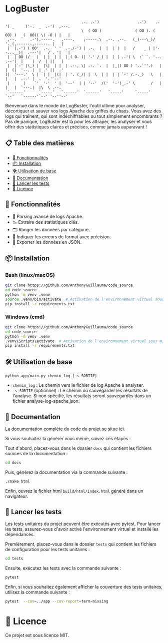 # LogBuster

```
                                  .-. .-')                 .-')    .-') _     ('-.  _  .-')  ,---.
                                  \  ( OO )               ( OO ). (  OO) )  _(  OO)( \( -O ) |   |
 ,--.      .-'),-----.   ,----.    ;-----.\  ,--. ,--.   (_)---\_)/     '._(,------.,------. |   |
 |  |.-') ( OO'  .-.  ' '  .-./-') | .-.  |  |  | |  |   /    _ | |'--...__)|  .---'|   /`. '|   |
 |  | OO )/   |  | |  | |  |_( O- )| '-' /_) |  | | .-') \  :` `. '--.  .--'|  |    |  /  | ||   |
 |  |`-' |\_) |  |\|  | |  | .--, \| .-. `.  |  |_|( OO ) '..`''.)   |  |  (|  '--. |  |_.' ||  .'
(|  '---.'  \ |  | |  |(|  | '. (_/| |  \  | |  | | `-' /.-._)   \   |  |   |  .--' |  .  '.'`--' 
 |      |    `'  '-'  ' |  '--'  | | '--'  /('  '-'(_.-' \       /   |  |   |  `---.|  |\  \ .--. 
 `------'      `-----'   `------'  `------'   `-----'     `-----'    `--'   `------'`--' '--''--' 
```

Bienvenue dans le monde de LogBuster, l'outil ultime pour analyser, décortiquer et sauver vos logs Apache des griffes du chaos. Vous avez des logs qui traînent, qui sont indéchiffrables ou tout simplement encombrants ? Pas de panique, LogBuster est là pour les attraper, les analyser et vous offrir des statistiques claires et précises, comme jamais auparavant !

## 📋 Table des matières

- [👻 Fonctionnalités](#-fonctionnalités)
- [📦 Installation](#-installation)
- [🛠️ Utilisation de base](#️-utilisation-de-base)
- [📖 Documentation](#-documentation)
- [🧪 Lancer les tests](#-lancer-les-tests)
- [📜 Licence](#-licence)

## 👻 Fonctionnalités

- 📄 Parsing avancé de logs Apache.
- 📉 Extraire des statistiques clés.
- 🗂️ Ranger les données par catégorie.
- 🧹 Indiquer les erreurs de format avec précision.
- 🚚 Exporter les données en JSON.

## 📦 Installation

### Bash (linux/macOS)
```bash
git clone https://github.com/AnthonyGuillauma/code_source
cd code_source
python -m venv .venv
source .venv/bin/activate  # Activation de l'environnement virtuel sous Bash
pip install -r requirements.txt
```

### Windows (cmd)
```bash
git clone https://github.com/AnthonyGuillauma/code_source
cd code_source
python -m venv .venv
.venv\Scripts\activate  # Activation de l'environnement virtuel sous Windows
pip install -r requirements.txt
```

## 🛠️ Utilisation de base

```
python app/main.py chemin_log [-s SORTIE]
```
- `chemin_log` : Le chemin vers le fichier de log Apache à analyser.
- `-s SORTIE` (optionnel) : Le chemin où sauvegarder les résultats de l'analyse. Si non spécifié, les résultats seront sauvegardés dans un fichier analyse-log-apache.json.

## 📖 Documentation

La documentation complète du code du projet se situe [ici](anthonyguillauma.github.io/code_source/
).

Si vous souhaitez la générer vous même, suivez ces étapes :

Tout d'abord, placez-vous dans le dossier `docs` qui contient les fichiers sources de la documentation :

```bash
cd docs
```

Puis, générez la documentation via la commande suivante :

```bash
./make html
```

Enfin, ouvrez le fichier html `build/html/index.html` généré dans un navigateur.

## 🧪 Lancer les tests

Les tests unitaires du projet peuvent être exécutés avec pytest. Pour lancer les tests, assurez-vous d'avoir activé l'environnement virtuel et installé les dépendances.

Premièrement, placez-vous dans le dossier `tests` qui contient les fichiers de configuration pour les tests unitaires :

```bash
cd tests
```

Ensuite, exécutez les tests avec la commande suivante :

```bash
pytest
```

Enfin, si vous souhaitez également afficher la couverture des tests unitaires, utilisez la commande suivante :

```bash
pytest  --cov=../app --cov-report=term-missing
```

# 📜 Licence

Ce projet est sous licence MIT.